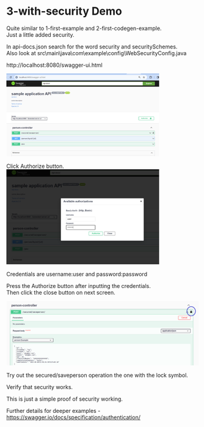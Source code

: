 # 3-with-security Demo #

Quite similar to 1-first-example  and 2-first-codegen-example.   
Just a little added security.   

In api-docs.json search for the word security and securitySchemes.   
Also look at src\main\java\com\example\config\WebSecurityConfig.java   

http://localhost:8080/swagger-ui.html   

<img src="imgs/screen01.png" alt="Step1" width="400"/>

Click Authorize button.   
<img src="imgs/screen02.png" alt="Step2" width="400"/>

Credentials are username:user and password:password    

Press the Authorize button after inputting the credentials.   
Then click the close button on next screen.   

<img src="imgs/screen03.png" alt="Step2" width="600"/>    

Try out the secured/saveperson operation the one with the lock symbol.

Verify that security works.  


This is just a simple proof of security working.

Further details for deeper examples - https://swagger.io/docs/specification/authentication/   




